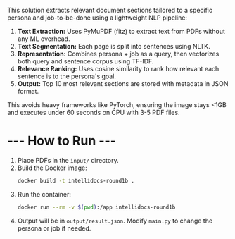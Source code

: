 This solution extracts relevant document sections tailored to a specific persona and job-to-be-done using a lightweight NLP pipeline:

1. **Text Extraction:** Uses PyMuPDF (fitz) to extract text from PDFs without any ML overhead.
2. **Text Segmentation:** Each page is split into sentences using NLTK.
3. **Representation:** Combines persona + job as a query, then vectorizes both query and sentence corpus using TF-IDF.
4. **Relevance Ranking:** Uses cosine similarity to rank how relevant each sentence is to the persona's goal.
5. **Output:** Top 10 most relevant sections are stored with metadata in JSON format.

This avoids heavy frameworks like PyTorch, ensuring the image stays <1GB and executes under 60 seconds on CPU with 3-5 PDF files.

# --- How to Run ---
1. Place PDFs in the `input/` directory.
2. Build the Docker image:
   ```bash
   docker build -t intellidocs-round1b .
   ```
3. Run the container:
   ```bash
   docker run --rm -v $(pwd):/app intellidocs-round1b
   ```
4. Output will be in `output/result.json`. Modify `main.py` to change the persona or job if needed.
